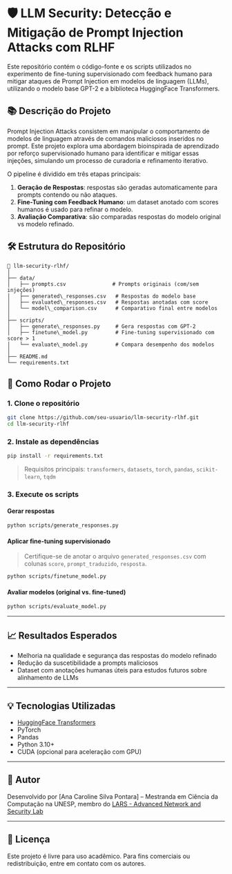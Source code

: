 
# 🛡️ LLM Security: Detecção e Mitigação de Prompt Injection Attacks com RLHF

Este repositório contém o código-fonte e os scripts utilizados no experimento de fine-tuning supervisionado com feedback humano para mitigar ataques de Prompt Injection em modelos de linguagem (LLMs), utilizando o modelo base GPT-2 e a biblioteca HuggingFace Transformers.

## 📚 Descrição do Projeto

Prompt Injection Attacks consistem em manipular o comportamento de modelos de linguagem através de comandos maliciosos inseridos no prompt. Este projeto explora uma abordagem bioinspirada de aprendizado por reforço supervisionado humano para identificar e mitigar essas injeções, simulando um processo de curadoria e refinamento iterativo.

O pipeline é dividido em três etapas principais:

1. **Geração de Respostas**: respostas são geradas automaticamente para prompts contendo ou não ataques.
2. **Fine-Tuning com Feedback Humano**: um dataset anotado com scores humanos é usado para refinar o modelo.
3. **Avaliação Comparativa**: são comparadas respostas do modelo original vs modelo refinado.

## 🛠️ Estrutura do Repositório

````
📁 llm-security-rlhf/
│
├── data/
│   ├── prompts.csv               # Prompts originais (com/sem injeções)
│   ├── generated\_responses.csv   # Respostas do modelo base
│   ├── evaluated\_responses.csv   # Respostas anotadas com score
│   └── model\_comparison.csv      # Comparativo final entre modelos
│
├── scripts/
│   ├── generate\_responses.py     # Gera respostas com GPT-2
│   ├── finetune\_model.py         # Fine-tuning supervisionado com score > 1
│   └── evaluate\_model.py         # Compara desempenho dos modelos
│
├── README.md
└── requirements.txt

````

## 🚀 Como Rodar o Projeto

### 1. Clone o repositório

```bash
git clone https://github.com/seu-usuario/llm-security-rlhf.git
cd llm-security-rlhf
````

### 2. Instale as dependências

```bash
pip install -r requirements.txt
```

> Requisitos principais: `transformers`, `datasets`, `torch`, `pandas`, `scikit-learn`, `tqdm`

### 3. Execute os scripts

#### Gerar respostas

```bash
python scripts/generate_responses.py
```

#### Aplicar fine-tuning supervisionado

> Certifique-se de anotar o arquivo `generated_responses.csv` com colunas `score`, `prompt_traduzido`, `resposta`.

```bash
python scripts/finetune_model.py
```

#### Avaliar modelos (original vs. fine-tuned)

```bash
python scripts/evaluate_model.py
```

---

## 📈 Resultados Esperados

* Melhoria na qualidade e segurança das respostas do modelo refinado
* Redução da suscetibilidade a prompts maliciosos
* Dataset com anotações humanas úteis para estudos futuros sobre alinhamento de LLMs

---

## 💡 Tecnologias Utilizadas

* [HuggingFace Transformers](https://huggingface.co/transformers/)
* PyTorch
* Pandas
* Python 3.10+
* CUDA (opcional para aceleração com GPU)

---

## 🧠 Autor

Desenvolvido por \[Ana Caroline Silva Pontara] – Mestranda em Ciência da Computação na UNESP, membro do [LARS - Advanced Network and Security Lab](https://www.keltoncosta.com.br/LARS/index.html)

---

## 📜 Licença

Este projeto é livre para uso acadêmico. Para fins comerciais ou redistribuição, entre em contato com os autores.
